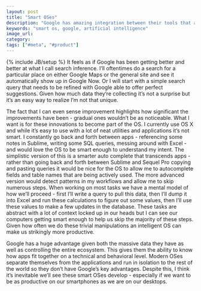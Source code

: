 ```yaml
---
layout: post
title: "Smart OSes"
description: "Google has amazing integration between their tools that allow them to do a ton of search inference. I want to see this behavior develop in our operating systems to link various apps together."
keywords: "smart os, google, artificial intelligence"
image_url:
category:
tags: ["#meta", "#product"]
---
```

{% include JB/setup %}
It feels as if Google has been getting better and better at what I call search inference. I’ll oftentimes do a search for a particular place on either Google Maps or the general site and see it automatically show up in Google Now. Or I will start with a simple search query that needs to be refined with Google able to offer perfect suggestions. Given how much data they’re collecting it’s not a surprise but it’s an easy way to realize I’m not that unique.

The fact that I can even sense improvement highlights how significant the improvements have been - gradual ones wouldn’t be as noticeable. What I want is for these innovations to become part of the OS. I currently use OS X and while it’s easy to use with a lot of neat utilities and applications it’s not smart. I constantly go back and forth between apps - referencing some notes in Sublime, writing some SQL queries, messing around with Excel - and would love the OS to be smart enough to understand my intent. The simplistic version of this is a smarter auto complete that transcends apps - rather than going back and forth between Sublime and Sequel Pro copying and pasting queries it would be nice for the OS to allow me to autocomplete fields and table names that are being actively used. The more advanced version would detect patterns in my workflows and allow me to skip numerous steps. When working on most tasks we have a mental model of how we’ll proceed - first I’ll write a query to pull this data, then I’ll dump it into Excel and run these calculations to figure out some values, then I’ll use these values to make a few updates in the database. These tasks are abstract with a lot of context locked up in our heads but I can see our computers getting smart enough to help us skip the majority of these steps. Given how often we do these trivial manipulations an intelligent OS can make us strikingly more productive.

Google has a huge advantage given both the massive data they have as well as controlling the entire ecosystem. This gives them the ability to know how apps fit together on a technical and behavioral level. Modern OSes separate themselves from the applications and run in isolation to the rest of the world so they don’t have Google’s key advantages. Despite this, I think it’s inevitable we’ll see these smart OSes develop - especially if we want to be as productive on our smartphones as we are on our desktops.
